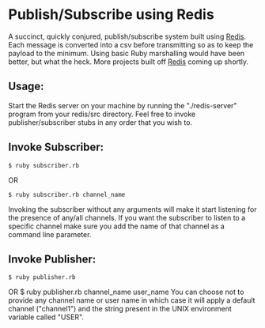 Publish/Subscribe using Redis
=============================

A succinct, quickly conjured, publish/subscribe system built using [Redis](http://redis.io/). Each message is converted into a csv before transmitting so as to keep the payload to the minimum. Using basic Ruby marshalling would have been better, but what the heck. More projects built off [Redis](http://redis.io/) coming up shortly.

Usage:
------
Start the Redis server on your machine by running the "./redis-server" program from your redis/src directory. Feel free to invoke publisher/subscriber stubs in any order that you wish to.  

Invoke Subscriber:
------------------
	$ ruby subscriber.rb

OR

	$ ruby subscriber.rb channel_name
Invoking the subscriber without any arguments will make it start listening for the presence of any/all channels. If you want the subscriber to listen to a specific channel make sure you add the name of that channel as a command line parameter.

Invoke Publisher:
-----------------
	$ ruby publisher.rb 
OR
	$ ruby publisher.rb channel_name user_name
You can choose not to provide any channel name or user name in which case it will apply a default channel ("channel1") and the string present in the UNIX environment variable called "USER".
